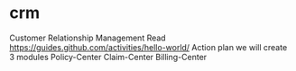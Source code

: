 # crm
Customer Relationship Management
Read https://guides.github.com/activities/hello-world/
Action plan
we will create 3 modules 
Policy-Center
Claim-Center
Billing-Center
